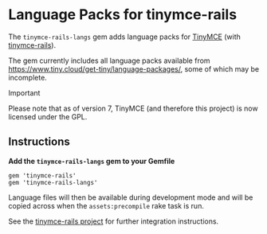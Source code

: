 Language Packs for tinymce-rails
================================

The `tinymce-rails-langs` gem adds language packs for [TinyMCE](http://www.tinymce.com/) (with [tinymce-rails](https://github.com/spohlenz/tinymce-rails)).

The gem currently includes all language packs available from https://www.tiny.cloud/get-tiny/language-packages/, some of which may be incomplete.

> [!IMPORTANT]
> Please note that as of version 7, TinyMCE (and therefore this project) is now licensed under the GPL.


Instructions
------------

**Add the `tinymce-rails-langs` gem to your Gemfile**

    gem 'tinymce-rails'
    gem 'tinymce-rails-langs'

Language files will then be available during development mode and will be copied across when the `assets:precompile` rake task is run.

See the [tinymce-rails project](https://github.com/spohlenz/tinymce-rails) for further integration instructions.
